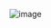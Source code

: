 ![image](https://user-images.githubusercontent.com/85604091/133030346-3c98ba99-f649-4fc9-91ab-223d5fcf8f26.png)

